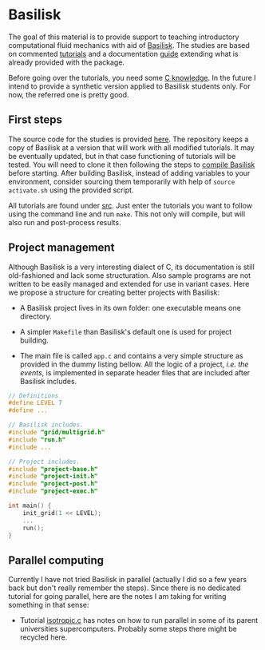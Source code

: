 
# Basilisk

The goal of this material is to provide support to teaching introductory computational fluid mechanics with aid of [Basilisk](http://basilisk.fr/). The studies are based on commented [tutorials](Tutorials.md) and a documentation [guide](Documentation.md) extending what is already provided with the package.

Before going over the tutorials, you need some [C knowledge](https://www.geeksforgeeks.org/c-programming-language/?ref=shm). In the future I intend to provide a synthetic version applied to Basilisk students only. For now, the referred one is pretty good.
## First steps

The source code for the studies is provided [here](https://github.com/wallytutor/Basilisk). The repository keeps a copy of Basilisk at a version that will work with all modified tutorials. It may be eventually updated, but in that case functioning of tutorials will be tested. You will need to clone it then following the steps to [compile Basilisk](http://basilisk.fr/src/INSTALL) before starting. After building Basilisk, instead of adding variables to your environment, consider sourcing them temporarily with help of `source activate.sh` using the provided script.

All tutorials are found under [src](https://github.com/wallytutor/Basilisk/tree/main/src). Just enter the tutorials you want to follow using the command line and run `make`. This not only will compile, but will also run and post-process results.

## Project management

Although Basilisk is a very interesting dialect of C, its documentation is still old-fashioned and lack some structuration. Also sample programs are not written to be easily managed and extended for use in variant cases. Here we propose a structure for creating better projects with Basilisk:

- A Basilisk project lives in its own folder: one executable means one directory.

- A simpler `Makefile` than Basilisk's default one is used for project building.

- The main file is called `app.c` and contains a very simple structure as provided in the dummy listing bellow. All the logic of a project, *i.e. the events*, is implemented in separate header files that are included after Basilisk includes.

```c
// Definitions
#define LEVEL 7
#define ...

// Basilisk includes.
#include "grid/multigrid.h"
#include "run.h"
#include ...  

// Project includes.
#include "project-base.h"
#include "project-init.h"
#include "project-post.h"
#include "project-exec.h"

int main() {
	init_grid(1 << LEVEL);
	...
	run();
}
```

## Parallel computing

Currently I have not tried Basilisk in parallel (actually I did so a few years back but don't really remember the steps). Since there is no dedicated tutorial for going parallel, here are the notes I am taking for writing something in that sense:

- Tutorial [isotropic.c](http://basilisk.fr/src/examples/isotropic.c) has notes on how to run parallel in some of its parent universities supercomputers. Probably some steps there might be recycled here.
